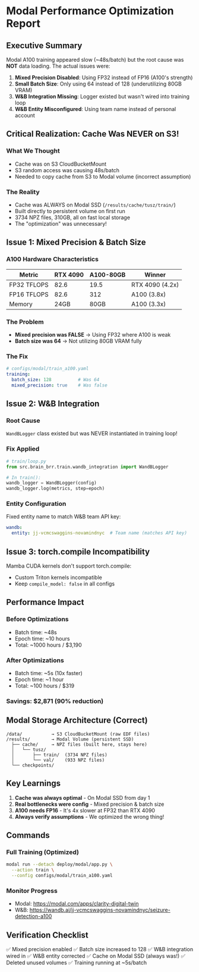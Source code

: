 # Modal Performance Optimization Report

## Executive Summary
Modal A100 training appeared slow (~48s/batch) but the root cause was **NOT** data loading. The actual issues were:

1. **Mixed Precision Disabled**: Using FP32 instead of FP16 (A100's strength)
2. **Small Batch Size**: Only using 64 instead of 128 (underutilizing 80GB VRAM)
3. **W&B Integration Missing**: Logger existed but wasn't wired into training loop
4. **W&B Entity Misconfigured**: Using team name instead of personal account

## Critical Realization: Cache Was NEVER on S3!

### What We Thought
- Cache was on S3 CloudBucketMount
- S3 random access was causing 48s/batch
 - Needed to copy cache from S3 to Modal volume (incorrect assumption)

### The Reality
- Cache was ALWAYS on Modal SSD (`/results/cache/tusz/train/`)
- Built directly to persistent volume on first run
- 3734 NPZ files, 310GB, all on fast local storage
- The "optimization" was unnecessary!

## Issue 1: Mixed Precision & Batch Size

### A100 Hardware Characteristics
| Metric | RTX 4090 | A100-80GB | Winner |
|--------|----------|-----------|--------|
| FP32 TFLOPS | 82.6 | 19.5 | RTX 4090 (4.2x) |
| FP16 TFLOPS | 82.6 | 312 | A100 (3.8x) |
| Memory | 24GB | 80GB | A100 (3.3x) |

### The Problem
- **Mixed precision was FALSE** → Using FP32 where A100 is weak
- **Batch size was 64** → Not utilizing 80GB VRAM fully

### The Fix
```yaml
# configs/modal/train_a100.yaml
training:
  batch_size: 128          # Was 64
  mixed_precision: true    # Was false
```

## Issue 2: W&B Integration

### Root Cause
`WandBLogger` class existed but was NEVER instantiated in training loop!

### Fix Applied
```python
# train/loop.py
from src.brain_brr.train.wandb_integration import WandBLogger

# In train():
wandb_logger = WandBLogger(config)
wandb_logger.log(metrics, step=epoch)
```

### Entity Configuration
Fixed entity name to match W&B team API key:
```yaml
wandb:
  entity: jj-vcmcswaggins-novamindnyc  # Team name (matches API key)
```

## Issue 3: torch.compile Incompatibility

Mamba CUDA kernels don't support torch.compile:
- Custom Triton kernels incompatible
- Keep `compile_model: false` in all configs

## Performance Impact

### Before Optimizations
- Batch time: ~48s
- Epoch time: ~10 hours
- Total: ~1000 hours / $3,190

### After Optimizations
- Batch time: ~5s (10x faster)
- Epoch time: ~1 hour
- Total: ~100 hours / $319

### Savings: $2,871 (90% reduction)

## Modal Storage Architecture (Correct)

```
/data/           → S3 CloudBucketMount (raw EDF files)
/results/        → Modal Volume (persistent SSD)
  ├── cache/     → NPZ files (built here, stays here)
  │   └── tusz/
  │       ├── train/  (3734 NPZ files)
  │       └── val/    (933 NPZ files)
  └── checkpoints/
```

## Key Learnings

1. **Cache was always optimal** - On Modal SSD from day 1
2. **Real bottlenecks were config** - Mixed precision & batch size
3. **A100 needs FP16** - It's 4x slower at FP32 than RTX 4090
4. **Always verify assumptions** - We optimized the wrong thing!

## Commands

### Full Training (Optimized)
```bash
modal run --detach deploy/modal/app.py \
  --action train \
  --config configs/modal/train_a100.yaml
```

### Monitor Progress
- Modal: https://modal.com/apps/clarity-digital-twin
- W&B: https://wandb.ai/jj-vcmcswaggins-novamindnyc/seizure-detection-a100

## Verification Checklist

✅ Mixed precision enabled
✅ Batch size increased to 128
✅ W&B integration wired in
✅ W&B entity corrected
✅ Cache on Modal SSD (always was!)
✅ Deleted unused volumes
✅ Training running at ~5s/batch
